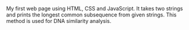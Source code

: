 My first web page using HTML, CSS and JavaScript. It takes two strings and prints the longest common subsequence from given strings. This method is used for DNA similarity analysis.
